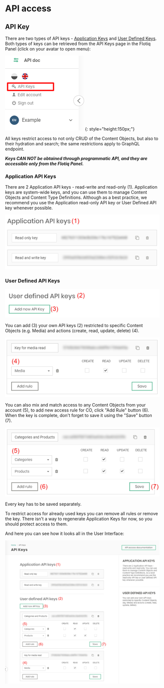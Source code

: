 # API access

## API Key
There are two types of API keys - [Application Keys](#application-api-keys) and [User Defined Keys](#user-defined-api-keys). Both types of keys can be retrieved from the API Keys page in the Flotiq Panel (click on your avatar to open menu):

![](images/user-profile.png){: style="height:150px;"}

All keys restrict access to not only CRUD of the Content Objects, but also to their hydration and search; the same restrictions apply to GraphQL endpoint.

_**Keys CAN NOT be obtained through programmatic API, and they are accessible only from the Flotiq Panel.**_

### Application API Keys

There are 2 Application API keys - read-write and read-only (1). Application keys are system-wide keys, and you can use them to manage Content Objects and Content Type Definitions. Although as a best practice, we recommend you use the Application read-only API key or User Defined API key whenever possible.

![](images/api-keys_1.png)

### User Defined API Keys

![](images/api-keys_2.png)

You can add (3) your own API keys (2) restricted to specific Content Objects (e.g. Media) and actions (create, read, update, delete) (4). 

![](images/api-keys_3.png)

You can also mix and match access to any Content Objects from your account (5), to add new access rule for CO, click "Add Rule" button (6). When the key is complete, don't forget to save it using the "Save" button (7). 

![](images/api-keys_4.png)

Every key has to be saved separately.

To restrict access for already used keys you can remove all rules or remove the key. There isn't a way to regenerate Application Keys for now, so you should protect access to them.

And here you can see how it looks all in the User Interface:

![](images/api-keys.png)



